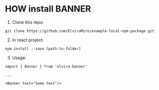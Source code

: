 # HOW install BANNER

1. Clone this repo:
```
git clone https://github.com/ElviraMiro/example-local-npm-package.git
```

2. In react project:
```
npm install --save [path-to-folder]
```

3. Usage:
```
import { Banner } from 'elvira-banner'

...

<Banner text="Some text"/>

```